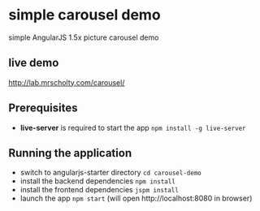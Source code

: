 # simple carousel demo 
simple AngularJS 1.5x picture carousel demo 

## live demo
http://lab.mrscholty.com/carousel/

## Prerequisites
* **live-server** is required to start the app `npm install -g live-server` 

## Running the application
- switch to angularjs-starter directory `cd carousel-demo`
- install the backend dependencies `npm install`
- install the frontend dependencies `jspm install` 
- launch the app `npm start` (will open http://localhost:8080 in browser)